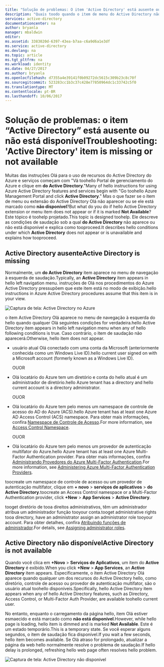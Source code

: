 ```yaml
---
title: "Solução de problemas: O item 'Active Directory' está ausente ou não disponível | Microsoft Docs"
description: "Quais toodo quando o item de menu do Active Directory não aparece no Portal de gerenciamento de saudação."
services: active-directory
documentationcenter: na
author: bryanla
manager: mbaldwin
editor: 
ms.assetid: 3383020d-6397-43ea-b7aa-c6a9d6a1e3df
ms.service: active-directory
ms.devlang: na
ms.topic: article
ms.tgt_pltfrm: na
ms.workload: identity
ms.date: 04/27/2017
ms.author: bryanla
ms.openlocfilehash: d7355a4e39141f0b09272dc5615c309b23c8c70f
ms.sourcegitcommit: 523283cc1b3c37c428e77850964dc1c33742c5f0
ms.translationtype: MT
ms.contentlocale: pt-BR
ms.lasthandoff: 10/06/2017
---
```

# <a name="troubleshooting-active-directory-item-is-missing-or-not-available"></a><span data-ttu-id="448d3-103">Solução de problemas: o item “Active Directory” está ausente ou não está disponível</span><span class="sxs-lookup"><span data-stu-id="448d3-103">Troubleshooting: 'Active Directory' item is missing or not available</span></span>
<span data-ttu-id="448d3-104">Muitas das instruções Olá para o uso de recursos do Active Directory do Azure e serviços começam com "Vá toohello Portal de gerenciamento do Azure e clique em **do Active Directory**."</span><span class="sxs-lookup"><span data-stu-id="448d3-104">Many of hello instructions for using Azure Active Directory features and services begin with "Go toohello Azure Management Portal and click **Active Directory**."</span></span> <span data-ttu-id="448d3-105">Mas o que fazer se o item de menu ou extensão do Active Directory Olá não aparecer ou se ele está marcado como **não disponível**?</span><span class="sxs-lookup"><span data-stu-id="448d3-105">But what do you do if hello Active Directory extension or menu item does not appear or if it is marked **Not Available**?</span></span> <span data-ttu-id="448d3-106">Este tópico é toohelp projetado.</span><span class="sxs-lookup"><span data-stu-id="448d3-106">This topic is designed toohelp.</span></span> <span data-ttu-id="448d3-107">Ele descreve as condições de saudação sob a qual **do Active Directory** não aparece ou não está disponível e explica como tooproceed.</span><span class="sxs-lookup"><span data-stu-id="448d3-107">It describes hello conditions under which **Active Directory** does not appear or is unavailable and explains how tooproceed.</span></span>

## <a name="active-directory-is-missing"></a><span data-ttu-id="448d3-108">Active Directory ausente</span><span class="sxs-lookup"><span data-stu-id="448d3-108">Active Directory is missing</span></span>
<span data-ttu-id="448d3-109">Normalmente, um **do Active Directory** item aparece no menu de navegação à esquerda de saudação.</span><span class="sxs-lookup"><span data-stu-id="448d3-109">Typically, an **Active Directory** item appears in hello left navigation menu.</span></span> <span data-ttu-id="448d3-110">instruções de Olá nos procedimentos do Azure Active Directory pressupõem que este item está no modo de exibição.</span><span class="sxs-lookup"><span data-stu-id="448d3-110">hello instructions in Azure Active Directory procedures assume that this item is in your view.</span></span>

![Captura de tela: Active Directory no Azure](./media/active-directory-troubleshooting/typical-view.png)

<span data-ttu-id="448d3-112">o item Active Directory Olá aparece no menu de navegação à esquerda do hello quando qualquer Olá seguintes condições for verdadeira.</span><span class="sxs-lookup"><span data-stu-id="448d3-112">hello Active Directory item appears in hello left navigation menu when any of hello following conditions is true.</span></span> <span data-ttu-id="448d3-113">Caso contrário, o item de saudação não aparecerá.</span><span class="sxs-lookup"><span data-stu-id="448d3-113">Otherwise, hello item does not appear.</span></span>

* <span data-ttu-id="448d3-114">usuário atual Olá conectado com uma conta da Microsoft (anteriormente conhecida como um Windows Live ID).</span><span class="sxs-lookup"><span data-stu-id="448d3-114">hello current user signed on with a Microsoft account (formerly known as a Windows Live ID).</span></span>
  
    <span data-ttu-id="448d3-115">OU</span><span class="sxs-lookup"><span data-stu-id="448d3-115">OR</span></span>
* <span data-ttu-id="448d3-116">Olá locatário do Azure tem um diretório e conta do hello atual é um administrador de diretório.</span><span class="sxs-lookup"><span data-stu-id="448d3-116">hello Azure tenant has a directory and hello current account is a directory administrator.</span></span>
  
    <span data-ttu-id="448d3-117">OU</span><span class="sxs-lookup"><span data-stu-id="448d3-117">OR</span></span>
* <span data-ttu-id="448d3-118">Olá locatário do Azure tem pelo menos um namespace de controle de acesso do AD do Azure (ACS).</span><span class="sxs-lookup"><span data-stu-id="448d3-118">hello Azure tenant has at least one Azure AD Access Control (ACS) namespace.</span></span> <span data-ttu-id="448d3-119">Para obter mais informações, confira [Namespace de Controle de Acesso](https://msdn.microsoft.com/library/azure/gg185908.aspx).</span><span class="sxs-lookup"><span data-stu-id="448d3-119">For more information, see [Access Control Namespace](https://msdn.microsoft.com/library/azure/gg185908.aspx).</span></span>
  
    <span data-ttu-id="448d3-120">OU</span><span class="sxs-lookup"><span data-stu-id="448d3-120">OR</span></span>
* <span data-ttu-id="448d3-121">Olá locatário do Azure tem pelo menos um provedor de autenticação multifator do Azure.</span><span class="sxs-lookup"><span data-stu-id="448d3-121">hello Azure tenant has at least one Azure Multi-Factor Authentication provider.</span></span> <span data-ttu-id="448d3-122">Para obter mais informações, confira [Administrando Provedores do Azure Multi-Factor Authentication](../multi-factor-authentication/multi-factor-authentication-get-started-cloud.md).</span><span class="sxs-lookup"><span data-stu-id="448d3-122">For more information, see [Administering Azure Multi-Factor Authentication Providers](../multi-factor-authentication/multi-factor-authentication-get-started-cloud.md).</span></span>

<span data-ttu-id="448d3-123">toocreate um namespace de controle de acesso ou um provedor de autenticação multifator, clique em **+ novo** > **serviços de aplicativos** > **do Active Directory**.</span><span class="sxs-lookup"><span data-stu-id="448d3-123">toocreate an Access Control namespace or a Multi-Factor Authentication provider, click **+New** > **App Services** > **Active Directory**.</span></span>

<span data-ttu-id="448d3-124">tooget diretório de tooa direitos administrativos, têm um administrador atribua um administrador função tooyour conta.</span><span class="sxs-lookup"><span data-stu-id="448d3-124">tooget administrative rights tooa directory, have an administrator assign an administrator role tooyour account.</span></span> <span data-ttu-id="448d3-125">Para obter detalhes, confira [Atribuindo funções de administrador](active-directory-assign-admin-roles.md).</span><span class="sxs-lookup"><span data-stu-id="448d3-125">For details, see [Assigning administrator roles](active-directory-assign-admin-roles.md).</span></span>

## <a name="active-directory-is-not-available"></a><span data-ttu-id="448d3-126">Active Directory não disponível</span><span class="sxs-lookup"><span data-stu-id="448d3-126">Active Directory is not available</span></span>
<span data-ttu-id="448d3-127">Quando você clica em **+Novo** > **Serviços de Aplicativos**, um item do **Active Directory** é exibido.</span><span class="sxs-lookup"><span data-stu-id="448d3-127">When you click **+New** > **App Services**, an **Active Directory** item appears.</span></span> <span data-ttu-id="448d3-128">Especificamente, o item Active Directory Olá aparece quando qualquer um dos recursos do Active Directory hello, como diretório, controle de acesso ou provedor de autenticação multifator, são o usuário atual toohello disponíveis.</span><span class="sxs-lookup"><span data-stu-id="448d3-128">Specifically, hello Active Directory item appears when any of hello Active Directory features, such as Directory, Access Control, or Multi-Factor Auth Provider, are available toohello current user.</span></span>

<span data-ttu-id="448d3-129">No entanto, enquanto o carregamento da página hello, item Olá estiver esmaecido e está marcado como **não está disponível**.</span><span class="sxs-lookup"><span data-stu-id="448d3-129">However, while hello page is loading, hello item is dimmed and is marked **Not Available**.</span></span> <span data-ttu-id="448d3-130">Este é um estado temporário.</span><span class="sxs-lookup"><span data-stu-id="448d3-130">This is a temporary state.</span></span> <span data-ttu-id="448d3-131">Se você esperar alguns segundos, o item de saudação fica disponível.</span><span class="sxs-lookup"><span data-stu-id="448d3-131">If you wait a few seconds, hello item becomes available.</span></span> <span data-ttu-id="448d3-132">Se Olá atraso for prolongado, atualizar a página da web hello normalmente resolve o problema de saudação.</span><span class="sxs-lookup"><span data-stu-id="448d3-132">If hello delay is prolonged, refreshing hello web page often resolves hello problem.</span></span>

![Captura de tela: Active Directory não disponível](./media/active-directory-troubleshooting/not-available.png)

